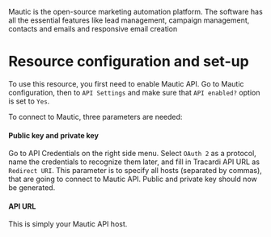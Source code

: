 Mautic is the open-source marketing automation platform. The software has all the essential features like lead
management, campaign management, contacts and emails and responsive email creation

# Resource configuration and set-up

To use this resource, you first need to enable Mautic API. Go to Mautic configuration,
then to `API Settings` and make sure that `API enabled?` option is set to `Yes`.

To connect to Mautic, three parameters are needed:

#### Public key and private key
Go to API Credentials on the right side menu. Select `OAuth 2` as a protocol,
name the credentials to recognize them later, and fill in Tracardi API URL as 
`Redirect URI`. This parameter is to specify all hosts (separated by commas), that
are going to connect to Mautic API. Public and private key should now be generated.

#### API URL
This is simply your Mautic API host.
